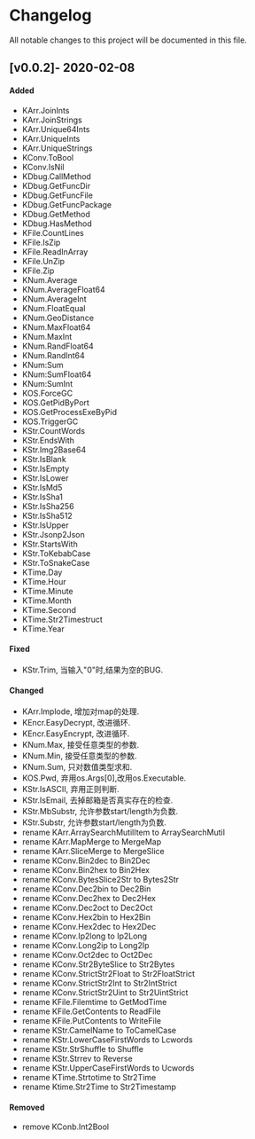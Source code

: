 # Changelog
All notable changes to this project will be documented in this file.

## [v0.0.2]- 2020-02-08
#### Added
- KArr.JoinInts
- KArr.JoinStrings
- KArr.Unique64Ints
- KArr.UniqueInts
- KArr.UniqueStrings
- KConv.ToBool
- KConv.IsNil
- KDbug.CallMethod
- KDbug.GetFuncDir
- KDbug.GetFuncFile
- KDbug.GetFuncPackage
- KDbug.GetMethod
- KDbug.HasMethod
- KFile.CountLines
- KFile.IsZip
- KFile.ReadInArray
- KFile.UnZip
- KFile.Zip
- KNum.Average
- KNum.AverageFloat64
- KNum.AverageInt
- KNum.FloatEqual
- KNum.GeoDistance
- KNum.MaxFloat64
- KNum.MaxInt
- KNum.RandFloat64
- KNum.RandInt64
- KNum:Sum
- KNum:SumFloat64
- KNum:SumInt
- KOS.ForceGC
- KOS.GetPidByPort
- KOS.GetProcessExeByPid
- KOS.TriggerGC
- KStr.CountWords
- KStr.EndsWith
- KStr.Img2Base64
- KStr.IsBlank
- KStr.IsEmpty
- KStr.IsLower
- KStr.IsMd5
- KStr.IsSha1
- KStr.IsSha256
- KStr.IsSha512
- KStr.IsUpper
- KStr.Jsonp2Json
- KStr.StartsWith
- KStr.ToKebabCase
- KStr.ToSnakeCase
- KTime.Day
- KTime.Hour
- KTime.Minute
- KTime.Month
- KTime.Second
- KTime.Str2Timestruct
- KTime.Year

#### Fixed
- KStr.Trim, 当输入"0"时,结果为空的BUG.

#### Changed
- KArr.Implode, 增加对map的处理.
- KEncr.EasyDecrypt, 改进循环.
- KEncr.EasyEncrypt, 改进循环.
- KNum.Max, 接受任意类型的参数.
- KNum.Min, 接受任意类型的参数.
- KNum.Sum, 只对数值类型求和.
- KOS.Pwd, 弃用os.Args[0],改用os.Executable.
- KStr.IsASCII, 弃用正则判断.
- KStr.IsEmail, 去掉邮箱是否真实存在的检查.
- KStr.MbSubstr, 允许参数start/length为负数.
- KStr.Substr, 允许参数start/length为负数.
- rename KArr.ArraySearchMutilItem to ArraySearchMutil
- rename KArr.MapMerge to MergeMap
- rename KArr.SliceMerge to MergeSlice
- rename KConv.Bin2dec to Bin2Dec
- rename KConv.Bin2hex to Bin2Hex
- rename KConv.BytesSlice2Str to Bytes2Str
- rename KConv.Dec2bin to Dec2Bin
- rename KConv.Dec2hex to Dec2Hex
- rename KConv.Dec2oct to Dec2Oct
- rename KConv.Hex2bin to Hex2Bin
- rename KConv.Hex2dec to Hex2Dec
- rename KConv.Ip2long to Ip2Long
- rename KConv.Long2ip to Long2Ip
- rename KConv.Oct2dec to Oct2Dec
- rename KConv.Str2ByteSlice to Str2Bytes
- rename KConv.StrictStr2Float to Str2FloatStrict
- rename KConv.StrictStr2Int to Str2IntStrict
- rename KConv.StrictStr2Uint to Str2UintStrict
- rename KFile.Filemtime to GetModTime
- rename KFile.GetContents to ReadFile
- rename KFile.PutContents to WriteFile
- rename KStr.CamelName to ToCamelCase
- rename KStr.LowerCaseFirstWords to Lcwords
- rename KStr.StrShuffle to Shuffle
- rename KStr.Strrev to Reverse
- rename KStr.UpperCaseFirstWords to Ucwords
- rename KTime.Strtotime to Str2Time
- rename Ktime.Str2Time to Str2Timestamp

#### Removed
- remove KConb.Int2Bool

